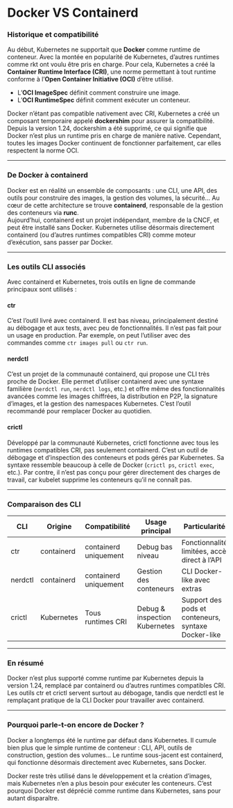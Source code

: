 # Docker VS Containerd

### Historique et compatibilité
Au début, Kubernetes ne supportait que **Docker** comme runtime de conteneur. Avec la montée en popularité de Kubernetes, d’autres runtimes comme rkt ont voulu être pris en charge. Pour cela, Kubernetes a créé la **Container Runtime Interface (CRI)**, une norme permettant à tout runtime conforme à l’**Open Container Initiative (OCI)** d’être utilisé.
- L’**OCI ImageSpec** définit comment construire une image.
- L’**OCI RuntimeSpec** définit comment exécuter un conteneur.

Docker n’étant pas compatible nativement avec CRI, Kubernetes a créé un composant temporaire appelé **dockershim** pour assurer la compatibilité. Depuis la version 1.24, dockershim a été supprimé, ce qui signifie que Docker n’est plus un runtime pris en charge de manière native. Cependant, toutes les images Docker continuent de fonctionner parfaitement, car elles respectent la norme OCI.

***

### De Docker à containerd
Docker est en réalité un ensemble de composants : une CLI, une API, des outils pour construire des images, la gestion des volumes, la sécurité… Au cœur de cette architecture se trouve **containerd**, responsable de la gestion des conteneurs via **runc**.  
Aujourd’hui, containerd est un projet indépendant, membre de la CNCF, et peut être installé sans Docker. Kubernetes utilise désormais directement containerd (ou d’autres runtimes compatibles CRI) comme moteur d’exécution, sans passer par Docker.

***

### Les outils CLI associés
Avec containerd et Kubernetes, trois outils en ligne de commande principaux sont utilisés :

#### ctr
C’est l’outil livré avec containerd. Il est bas niveau, principalement destiné au débogage et aux tests, avec peu de fonctionnalités. Il n’est pas fait pour un usage en production. Par exemple, on peut l’utiliser avec des commandes comme `ctr images pull` ou `ctr run`.

#### nerdctl
C’est un projet de la communauté containerd, qui propose une CLI très proche de Docker. Elle permet d’utiliser containerd avec une syntaxe familière (`nerdctl run`, `nerdctl logs`, etc.) et offre même des fonctionnalités avancées comme les images chiffrées, la distribution en P2P, la signature d’images, et la gestion des namespaces Kubernetes. C’est l’outil recommandé pour remplacer Docker au quotidien.

#### crictl
Développé par la communauté Kubernetes, crictl fonctionne avec tous les runtimes compatibles CRI, pas seulement containerd. C’est un outil de débogage et d’inspection des conteneurs et pods gérés par Kubernetes. Sa syntaxe ressemble beaucoup à celle de Docker (`crictl ps`, `crictl exec`, etc.). Par contre, il n’est pas conçu pour gérer directement des charges de travail, car kubelet supprime les conteneurs qu’il ne connaît pas.

***

### Comparaison des CLI

| CLI     | Origine         | Compatibilité        | Usage principal              | Particularités                         |  
|---------|-----------------|---------------------|-----------------------------|--------------------------------------|  
| ctr     | containerd      | containerd uniquement | Debug bas niveau            | Fonctionnalités limitées, accès direct à l’API |  
| nerdctl | containerd      | containerd uniquement | Gestion des conteneurs      | CLI Docker-like avec extras          |  
| crictl  | Kubernetes      | Tous runtimes CRI    | Debug & inspection Kubernetes | Support des pods et conteneurs, syntaxe Docker-like |  

***

### En résumé
Docker n’est plus supporté comme runtime par Kubernetes depuis la version 1.24, remplacé par containerd ou d’autres runtimes compatibles CRI.  
Les outils ctr et crictl servent surtout au débogage, tandis que nerdctl est le remplaçant pratique de la CLI Docker pour travailler avec containerd.

***

### Pourquoi parle-t-on encore de Docker ?
Docker a longtemps été le runtime par défaut dans Kubernetes. Il cumule bien plus que le simple runtime de conteneur : CLI, API, outils de construction, gestion des volumes… Le runtime sous-jacent est containerd, qui fonctionne désormais directement avec Kubernetes, sans Docker.

Docker reste très utilisé dans le développement et la création d’images, mais Kubernetes n’en a plus besoin pour exécuter les conteneurs. C’est pourquoi Docker est déprécié comme runtime dans Kubernetes, sans pour autant disparaître.

